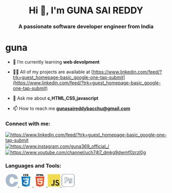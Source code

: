 <h1 align="center">Hi 👋, I'm GUNA SAI REDDY</h1>
<h3 align="center">A passionate software developer engineer from India</h3>
<h1>guna</h1>
 
- 🌱 I’m currently learning **web devolpment**

- 👨‍💻 All of my projects are available at [https://www.linkedin.com/feed/?trk=guest_homepage-basic_google-one-tap-submit](https://www.linkedin.com/feed/?trk=guest_homepage-basic_google-one-tap-submit)

- 💬 Ask me about **c,HTML,CSS,javascript**

- 📫 How to reach me **gunasaireddybacchu@gmail.com**

<h3 align="left">Connect with me:</h3>
<p align="left">
<a href="https://linkedin.com/in/https://www.linkedin.com/feed/?trk=guest_homepage-basic_google-one-tap-submit" target="blank"><img align="center" src="https://raw.githubusercontent.com/rahuldkjain/github-profile-readme-generator/master/src/images/icons/Social/linked-in-alt.svg" alt="https://www.linkedin.com/feed/?trk=guest_homepage-basic_google-one-tap-submit" height="30" width="40" /></a>
<a href="https://instagram.com/https://www.instagram.com/guna369_official_/" target="blank"><img align="center" src="https://raw.githubusercontent.com/rahuldkjain/github-profile-readme-generator/master/src/images/icons/Social/instagram.svg" alt="https://www.instagram.com/guna369_official_/" height="30" width="40" /></a>
<a href="https://www.youtube.com/c/https://www.youtube.com/channel/uch74l7_dmkg9dwmf0zrzl0g" target="blank"><img align="center" src="https://raw.githubusercontent.com/rahuldkjain/github-profile-readme-generator/master/src/images/icons/Social/youtube.svg" alt="https://www.youtube.com/channel/uch74l7_dmkg9dwmf0zrzl0g" height="30" width="40" /></a>
</p>

<h3 align="left">Languages and Tools:</h3>
<p align="left"> <a href="https://www.cprogramming.com/" target="_blank" rel="noreferrer"> <img src="https://raw.githubusercontent.com/devicons/devicon/master/icons/c/c-original.svg" alt="c" width="40" height="40"/> </a> <a href="https://www.w3schools.com/css/" target="_blank" rel="noreferrer"> <img src="https://raw.githubusercontent.com/devicons/devicon/master/icons/css3/css3-original-wordmark.svg" alt="css3" width="40" height="40"/> </a> <a href="https://www.w3.org/html/" target="_blank" rel="noreferrer"> <img src="https://raw.githubusercontent.com/devicons/devicon/master/icons/html5/html5-original-wordmark.svg" alt="html5" width="40" height="40"/> </a> <a href="https://developer.mozilla.org/en-US/docs/Web/JavaScript" target="_blank" rel="noreferrer"> <img src="https://raw.githubusercontent.com/devicons/devicon/master/icons/javascript/javascript-original.svg" alt="javascript" width="40" height="40"/> </a> <a href="https://www.photoshop.com/en" target="_blank" rel="noreferrer"> <img src="https://raw.githubusercontent.com/devicons/devicon/master/icons/photoshop/photoshop-line.svg" alt="photoshop" width="40" height="40"/> </a> </p>
